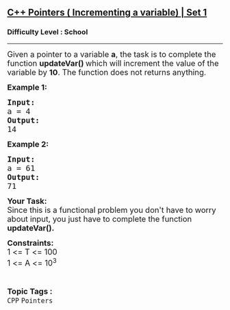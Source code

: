 <h2><a href="https://www.geeksforgeeks.org/problems/c-pointers-set-1introduction/1?page=3&difficulty=School,Basic,Easy,Medium&status=unsolved&sortBy=accuracy">C++ Pointers ( Incrementing a variable) | Set 1</a></h2><h3>Difficulty Level : School</h3><hr><div class="problems_problem_content__Xm_eO"><p><span style="font-size:18px">Given a pointer to a variable <strong>a</strong>, the task is to complete the function <strong>updateVar() </strong>which will increment the value of the variable by <strong>10</strong>. The function does not returns anything.</span></p>

<p><span style="font-size:18px"><strong>Example 1:</strong> <strong> </strong></span></p>

<pre><span style="font-size:18px"><strong>Input:</strong>
a = 4
<strong>Output: 
</strong>14
</span></pre>

<p><span style="font-size:18px"><strong>Example 2: </strong></span></p>

<pre><span style="font-size:18px"><strong>Input:</strong>
a = 61
<strong>Output: </strong>
71
</span></pre>

<p><span style="font-size:18px"><strong>Your Task:</strong><br>
Since this is a functional problem you don't have to worry about input, you just have to complete the function <strong>updateVar().</strong></span></p>

<p><span style="font-size:18px"><strong>Constraints:</strong><br>
1 &lt;= T &lt;= 100<br>
1 &lt;= A &lt;= 10<sup>3</sup></span></p>
</div><br><p><span style=font-size:18px><strong>Topic Tags : </strong><br><code>CPP</code>&nbsp;<code>Pointers</code>&nbsp;